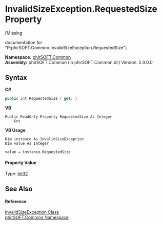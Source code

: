 # InvalidSizeException.RequestedSize Property 
 

\[Missing <summary> documentation for "P:phirSOFT.Common.InvalidSizeException.RequestedSize"\]

**Namespace:**&nbsp;<a href="e822f0a1-f524-76ce-c72d-9a62b8c4e673">phirSOFT.Common</a><br />**Assembly:**&nbsp;phirSOFT.Common (in phirSOFT.Common.dll) Version: 2.0.0.0

## Syntax

**C#**<br />
``` C#
public int RequestedSize { get; }
```

**VB**<br />
``` VB
Public ReadOnly Property RequestedSize As Integer
	Get
```

**VB Usage**<br />
``` VB Usage
Dim instance As InvalidSizeException
Dim value As Integer

value = instance.RequestedSize

```


#### Property Value
Type: <a href="http://msdn2.microsoft.com/en-us/library/td2s409d" target="_blank">Int32</a>

## See Also


#### Reference
<a href="e2f2c151-0226-3f11-1ac9-0d2c03ac0c3c">InvalidSizeException Class</a><br /><a href="e822f0a1-f524-76ce-c72d-9a62b8c4e673">phirSOFT.Common Namespace</a><br />